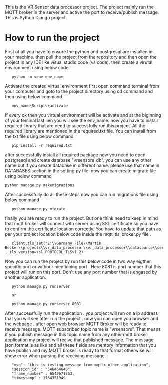 This is the VR Sensor data processor project. The project mainly run the MQTT broker in the server and active the port to
 receive/publish message. This is Python Django project. 

 # How to run the project 
 First of all you have to ensure the python and postgresql are installed in your machine. then pull the project from the repository and then 
 open the project in any IDE like visual studio code (vs code). then create a virutal environment using below code 

 ```
    python -m venv env_name
 ```

 Activate the created virtual environment first open command terminal from your computer and goto to the project directory using cd command and then using below command

 ```
    env_name\Scripts\activate
 ```

 If every ok then you virtual environment will be activate and at the biginning of your teminal last lien you will see the env_name.
 now you have to install required library that are need to successfully run this project. All the required library are mentioned in the required.txt file. You can install from the txt file using below command

 ```
    pip install -r required.txt
 ```

 after successfully install all required package now you need to open postgresql and create database "vrsensors_db". you can use any other name but if you create database in different name. please use that name in DATABASES section in the setting.py file. now  you can create migrate file using below command

 ```
python manage.py makemigrations
 ```

 After successfully do all these steps now you can run migrations file using below command 

 ```
    python manage.py migrate
 ```


 finally you are ready to run the project. But one think need to keep in mind that mqtt broker will connect with server using SSL certificate so you have to confirm the certificate  location correctly. You have to update that path as per your project location below code inside the mqtt_tls_broker.py file .

 ```
    client.tls_set("E:\\Germany File\\Martin Becker\\projects\\vr_data_processor\\vr_data_processor\\datasource\\certificate\\client_cert.cer" , tls_version=ssl.PROTOCOL_TLSv1_2)
 ```

 Now you can run the project by run this below code in two way eigther specific port or withour mentioning port .
  Here 8081 is port number that this project will run on this port. Don't use any port number that is engased by another application.

 ```
    python manage.py runserver

    or

    python manage.py runserver 8081 

 ```

After successfully run the application . you project will run on a ip address that you will see after run the project . now you can open you browser and the webpage . after open 
web browser MQTT Broker will be ready to receive message. MQTT subscribed topic name is "vrsensors". That means if you publish message in this topic name from any other mqtt broker application my project will recive that published message. The message json format is as like and all these fields are  mentory information  that you have publish and my MQTT broker is ready to that format otherwise will show error when parsing the receiving message.

```
   "msg": "this is testing message from mqttx other application",
   "session_id" : "546464646",
   "frame_number" : 6549671763,
   "timestamp" : 1734351949

```

